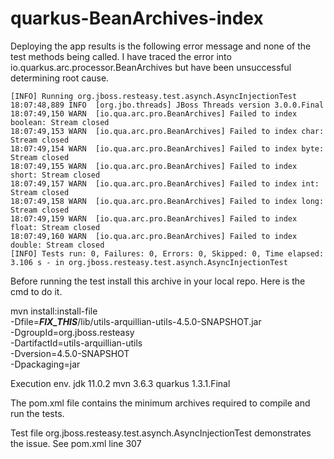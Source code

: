 # quarkus-BeanArchives-index


Deploying the app results is the following error message and none of
the test methods being called. I have traced the error into io.quarkus.arc.processor.BeanArchives
but have been unsuccessful determining root cause.

    [INFO] Running org.jboss.resteasy.test.asynch.AsyncInjectionTest
    18:07:48,889 INFO  [org.jbo.threads] JBoss Threads version 3.0.0.Final
    18:07:49,150 WARN  [io.qua.arc.pro.BeanArchives] Failed to index boolean: Stream closed
    18:07:49,153 WARN  [io.qua.arc.pro.BeanArchives] Failed to index char: Stream closed
    18:07:49,154 WARN  [io.qua.arc.pro.BeanArchives] Failed to index byte: Stream closed
    18:07:49,155 WARN  [io.qua.arc.pro.BeanArchives] Failed to index short: Stream closed
    18:07:49,157 WARN  [io.qua.arc.pro.BeanArchives] Failed to index int: Stream closed
    18:07:49,158 WARN  [io.qua.arc.pro.BeanArchives] Failed to index long: Stream closed
    18:07:49,159 WARN  [io.qua.arc.pro.BeanArchives] Failed to index float: Stream closed
    18:07:49,160 WARN  [io.qua.arc.pro.BeanArchives] Failed to index double: Stream closed
    [INFO] Tests run: 0, Failures: 0, Errors: 0, Skipped: 0, Time elapsed: 3.106 s - in org.jboss.resteasy.test.asynch.AsyncInjectionTest




Before running the test install this archive in your local repo.
Here is the cmd to do it.

mvn install:install-file \
   -Dfile=___FIX_THIS___/lib/utils-arquillian-utils-4.5.0-SNAPSHOT.jar \
   -DgroupId=org.jboss.resteasy \
   -DartifactId=utils-arquillian-utils \
   -Dversion=4.5.0-SNAPSHOT \
   -Dpackaging=jar 

Execution env.
    jdk 11.0.2
    mvn 3.6.3
    quarkus 1.3.1.Final
    
  The pom.xml file contains the minimum archives required to compile and run the tests.
  
  Test file org.jboss.resteasy.test.asynch.AsyncInjectionTest
  demonstrates the issue.  See pom.xml line 307
